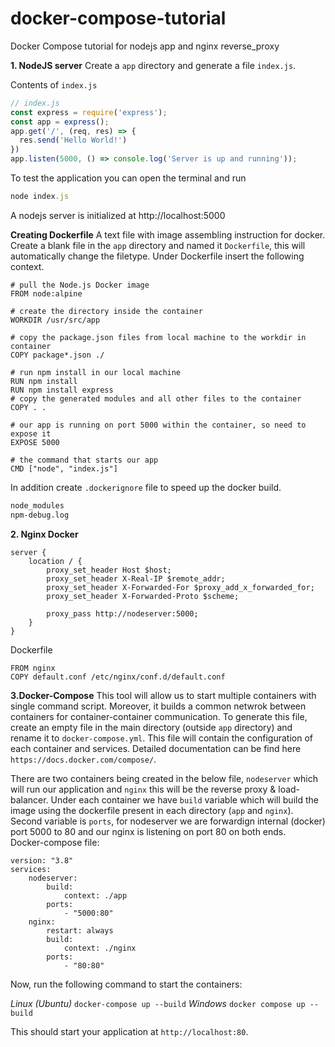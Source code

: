 # docker-compose-tutorial
Docker Compose tutorial for nodejs app and nginx reverse_proxy

**1. NodeJS server**
Create a `app` directory and generate a file `index.js`.

Contents of `index.js` 

```javascript
// index.js
const express = require('express');
const app = express();
app.get('/', (req, res) => {
  res.send('Hello World!')
})
app.listen(5000, () => console.log('Server is up and running'));
```

To test the application you can open the terminal and run 

```javascript
node index.js
```
A nodejs server is initialized at http://localhost:5000

**Creating Dockerfile**
A text file with image assembling instruction for docker.
Create a blank file in the `app` directory and named it `Dockerfile`, this will automatically change the filetype. Under Dockerfile insert the following context.

```Dcokerfile
# pull the Node.js Docker image
FROM node:alpine

# create the directory inside the container
WORKDIR /usr/src/app

# copy the package.json files from local machine to the workdir in container
COPY package*.json ./

# run npm install in our local machine
RUN npm install
RUN npm install express
# copy the generated modules and all other files to the container
COPY . .

# our app is running on port 5000 within the container, so need to expose it
EXPOSE 5000

# the command that starts our app
CMD ["node", "index.js"]
```

In addition create `.dockerignore` file to speed up the docker build.
```bash
node_modules
npm-debug.log
```

**2. Nginx Docker**
```
server {
    location / {
        proxy_set_header Host $host;
        proxy_set_header X-Real-IP $remote_addr;
        proxy_set_header X-Forwarded-For $proxy_add_x_forwarded_for;
        proxy_set_header X-Forwarded-Proto $scheme;

        proxy_pass http://nodeserver:5000;
    }
}
```

Dockerfile
```
FROM nginx
COPY default.conf /etc/nginx/conf.d/default.conf
```



**3.Docker-Compose**
This tool will allow us to start multiple containers with single command script. Moreover, it builds a common netwrok between containers for container-container communication.
To generate this file, create an empty file in the main directory (outside `app` directory) and rename it to `docker-compose.yml`. This file will contain the configuration of each container and services. Detailed documentation can be find here `https://docs.docker.com/compose/`.

There are two containers being created in the below file, `nodeserver` which will run our application and `nginx` this will be the reverse proxy & load-balancer.
Under each container we have `build` variable which will build the image using the dockerfile present in each directory (`app` and `nginx`). Second variable is `ports`, for nodeserver we are forwardign internal (docker) port 5000 to 80 and our nginx is listening on port 80 on both ends.  
Docker-compose file:
```
version: "3.8"
services:
    nodeserver:
        build:
            context: ./app
        ports:
            - "5000:80"
    nginx:
        restart: always
        build:
            context: ./nginx
        ports:
            - "80:80"
```

Now, run the following command to start the containers:

*Linux (Ubuntu)*         `docker-compose up --build`
*Windows*                `docker compose up --build`

This should start your application at `http://localhost:80`.